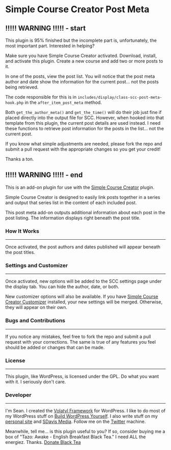 Simple Course Creator Post Meta
=====================

!!!!! WARNING !!!!! - start
---

This plugin is 95% finished but the incomplete part is, unfortunately, the most important part. Interested in helping?

Make sure you have Simple Course Creator activated. Download, install, and activate this plugin. Create a new course and add two or more posts to it. 

In one of the posts, view the post list. You will notice that the post meta author and date show the information for the current post... not the posts being retrieved.

The code responsible for this is in `includes/display/class-scc-post-meta-hook.php` in the `after_item_post_meta` method. 

Both `get_the_author_meta()` and `get_the_time()` will do their job just fine if placed directly into the output file for SCC. However, when hooked into that template from this plugin, the current post details are used instead. I need these functions to retrieve post information for the posts in the list... not the current post.

If you know what simple adjustments are needed, please fork the repo and submit a pull request with the appropriate changes so you get your credit!

Thanks a ton.

!!!!! WARNING !!!!! - end
---

This is an add-on plugin for use with the [Simple Course Creator](https://github.com/sdavis2702/simple-course-creator) plugin.

Simple Course Creator is designed to easily link posts together in a series and output that series list in the content of each included post.

This post meta add-on outputs additional information about each post in the post listing. The information displays right beneath the post title.

### How It Works
---

Once activated, the post authors and dates published will appear beneath the post titles.

### Settings and Customizer
---

Once activated, new options will be added to the SCC settings page under the display tab. You can hide the author, date, or both.

New customizer options will also be available. If you have [Simple Course Creator Customizer](http://buildwpyourself.com/downloads/scc-customizer/) installed, your new settings will be merged. Otherwise, they will appear on their own.

### Bugs and Contributions
---

If you notice any mistakes, feel free to fork the repo and submit a pull request with your corrections. The same is true of any features you feel should be added or changes that can be made. 

### License
---

This plugin, like WordPress, is licensed under the GPL. Do what you want with it. I seriously don't care. 

### Developer
---

I'm Sean. I created the [Volatyl Framework](http://volatylthemes.com) for WordPress. I like to do most of my WordPress stuff on [Build WordPress Yourself](http://buildwpyourself.com/). I also write stuff on my [personal site](http://seandavis.co) and [SDavis Media](http://sdavismedia.com). Follow me on the [Twitter](http://sdvs.me/twitter) machine.

Meanwhile, tell me... is this plugin useful to you? If so, consider buying me a box of "Tazo: Awake - English Breakfast Black Tea." I need ALL the energiez. Thanks. [Donate Black Tea](https://www.paypal.com/cgi-bin/webscr?cmd=_s-xclick&hosted_button_id=52HQDSEUA542S)
